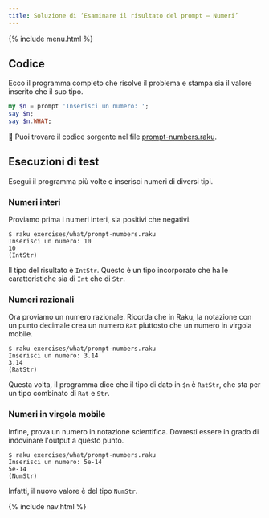 ```yaml
---
title: Soluzione di ‘Esaminare il risultato del prompt — Numeri’
---
```


{% include menu.html %}

## Codice

Ecco il programma completo che risolve il problema e stampa sia il valore inserito che il suo tipo.

```raku
my $n = prompt 'Inserisci un numero: ';
say $n;
say $n.WHAT;
```

🦋 Puoi trovare il codice sorgente nel file [prompt-numbers.raku](https://github.com/ash/raku-course/blob/master/exercises/typed-variables/prompt-numbers.raku).

## Esecuzioni di test

Esegui il programma più volte e inserisci numeri di diversi tipi.

### Numeri interi

Proviamo prima i numeri interi, sia positivi che negativi.

```console
$ raku exercises/what/prompt-numbers.raku
Inserisci un numero: 10
10
(IntStr)
```

Il tipo del risultato è `IntStr`. Questo è un tipo incorporato che ha le caratteristiche sia di `Int` che di `Str`.

### Numeri razionali

Ora proviamo un numero razionale. Ricorda che in Raku, la notazione con un punto decimale crea un numero `Rat` piuttosto che un numero in virgola mobile.

```console
$ raku exercises/what/prompt-numbers.raku
Inserisci un numero: 3.14
3.14
(RatStr)
```

Questa volta, il programma dice che il tipo di dato in `$n` è `RatStr`, che sta per un tipo combinato di `Rat` e `Str`.

### Numeri in virgola mobile

Infine, prova un numero in notazione scientifica. Dovresti essere in grado di indovinare l'output a questo punto.

```console
$ raku exercises/what/prompt-numbers.raku
Inserisci un numero: 5e-14
5e-14
(NumStr)
```

Infatti, il nuovo valore è del tipo `NumStr`.

{% include nav.html %}